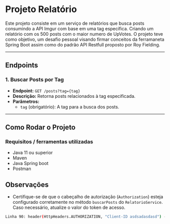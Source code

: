 # Projeto Relatório

Este projeto consiste em um serviço de relatórios que busca posts consumindo a  API Imgur com base em uma tag específica. Criando um relatório com os 500 posts com o maior numero de UpVotes.
O projeto teve como objetivo, um desafio pessoal visando firmar conceitos da ferramaneta Spring Boot assim como do padrão API Restfull proposto por Roy Fielding.

---
## Endpoints

### 1. Buscar Posts por Tag

- **Endpoint:** `GET /posts?tag={tag}`
- **Descrição:** Retorna posts relacionados à tag especificada.
- **Parâmetros:**
  - `tag` (obrigatório): A tag para a busca dos posts.
---
## Como Rodar o Projeto

### Requisitos / ferramentas utilizadas 

- Java 11 ou superior
- Maven
- Java Spring boot
- Postman 


## Observações

- Certifique-se de que o cabeçalho de autorização (`Authorization`) esteja configurado corretamente no método `buscarPosts` do `RelatorioService`. Caso necessário, atualize o valor do token de acesso.
```bash
Linha 90: header(HttpHeaders.AUTHORIZATION, "Client-ID asdsadasdasd") -> Adicionar seu Client-ID
```
